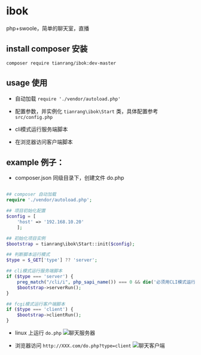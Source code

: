 # ibok
php+swoole，简单的聊天室，直播

## install composer 安装
`composer require tianrang/ibok:dev-master`

## usage 使用
* 自动加载 `require './vendor/autoload.php'`

* 配置参数，并实例化 `tianrang\ibok\Start` 类，具体配置参考`src/config.php`

* cli模式运行服务端脚本

* 在浏览器访问客户端脚本


## example 例子：
* composer.json 同级目录下，创建文件 do.php

```php

## composer 自动加载
require './vendor/autoload.php';

## 项目初始化配置
$config = [
	'host' => '192.168.10.20'
	];

## 初始化项目实例
$bootstrap = tianrang\ibok\Start::init($config);

## 判断脚本运行模式
$type = $_GET['type'] ?? 'server';

## cli模式运行服务端脚本
if ($type === 'server') {
	preg_match("/cli/i", php_sapi_name()) === 0 && die('必须用CLI模式运行！');
	$bootstrap->serverRun();
}

## fcgi模式运行客户端脚本
if ($type === 'client') {
	$bootstrap->clientRun();
}

```
* linux 上运行 `do.php`
![聊天服务器](https://static.ishappy.cn/images/server.webchat.png)

* 浏览器访问 `http://XXX.com/do.php?type=client`
![聊天客户端](https://static.ishappy.cn/images/client.webchat.png)
